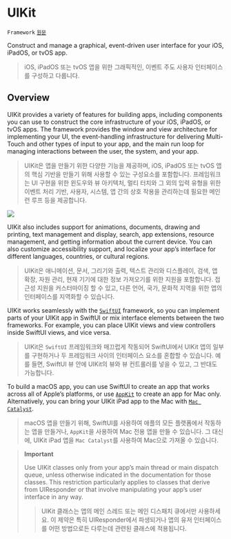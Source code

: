 # UIKit

`Framework` [`원문`](https://developer.apple.com/documentation/uikit)

Construct and manage a graphical, event-driven user interface for your iOS, iPadOS, or tvOS app.

> iOS, iPadOS 또는 tvOS 앱을 위한 그래픽적인, 이벤트 주도 사용자 인터페이스를 구성하고 다룹니다. 

## Overview

UIKit provides a variety of features for building apps, including components you can use to construct the core infrastructure of your iOS, iPadOS, or tvOS apps. The framework provides the window and view architecture for implementing your UI, the event-handling infrastructure for delivering Multi-Touch and other types of input to your app, and the main run loop for managing interactions between the user, the system, and your app.

> UIKit은 앱을 만들기 위한 다양한 기능을 제공하며, iOS, iPadOS 또는 tvOS 앱의 핵심 기반을 만들기 위해 사용할 수 있는 구성요소를 포함합니다. 프레임워크는 UI 구현을 위한 윈도우와 뷰 아키텍처, 멀티 터치와 그 외의 입력 유형을 위한 이벤트 처리 기반, 사용자, 시스템, 앱 간의 상호 작용을 관리하는데 필요한 메인 런 루프 등을 제공합니다. 

![](https://docs-assets.developer.apple.com/published/e9dc54c3f1/renderedDark2x-1661916508.png)

UIKit also includes support for animations, documents, drawing and printing, text management and display, search, app extensions, resource management, and getting information about the current device. You can also customize accessibility support, and localize your app’s interface for different languages, countries, or cultural regions.

> UIKit은 애니메이션, 문서, 그리기와 출력, 텍스트 관리와 디스플레이, 검색, 앱 확장, 자원 관리, 현재 기기에 대한 정보 가져오기를 위한 지원을 포함합니다. 접근성 지원을 커스터마이징 할 수 있고, 다른 언어, 국가, 문화적 지역을 위한 앱의 인터페이스를 지역화할 수 있습니다.

UIKit works seamlessly with the [`SwiftUI`](https://developer.apple.com/documentation/swiftui) framework, so you can implement parts of your UIKit app in SwiftUI or mix interface elements between the two frameworks. For example, you can place UIKit views and view controllers inside SwiftUI views, and vice versa.

> UIKit은 `SwiftUI` 프레임워크와 매끄럽게 작동되어 SwiftUI에서 UIKit 앱의 일부를 구현하거나 두 프레임워크 사이의 인터페이스 요소를 혼합할 수 있습니다. 예를 들면, SwiftUI 뷰 안에 UIKit의 뷰와 뷰 컨트롤러를 넣을 수 있고, 그 반대도 가능합니다.

To build a macOS app, you can use SwiftUI to create an app that works across all of Apple’s platforms, or use [`AppKit`](https://developer.apple.com/documentation/appkit) to create an app for Mac only. Alternatively, you can bring your UIKit iPad app to the Mac with [`Mac Catalyst`](https://developer.apple.com/documentation/uikit/mac_catalyst).

> macOS 앱을 만들기 위해, SwiftUI를 사용하여 애플의 모든 플랫폼에서 작동하는 앱을 만들거나, `AppKit`을 사용하여 Mac 전용 앱을 만들 수 있습니다. 그 대신에, UIKit iPad 앱을 `Mac Catalyst`를 사용하여 Mac으로 가져올 수 있습니다.

> **Important**
>
> Use UIKit classes only from your app’s main thread or main dispatch queue, unless otherwise indicated in the documentation for those classes. This restriction particularly applies to classes that derive from UIResponder or that involve manipulating your app’s user interface in any way.
> 
>> UIKit 클래스는 앱의 메인 스레드 또는 메인 디스패치 큐에서만 사용하세요. 이 제약은 특히 UIResponder에서 파생되거나 앱의 유저 인터페이스를 어떤 방법으로든 다루는데 관련된 클래스에 적용됩니다.
